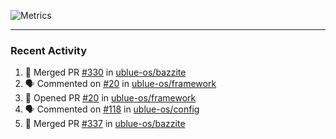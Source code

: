 ![Metrics](https://metrics.lecoq.io/KyleGospo?template=classic&base=header%2C%20activity%2C%20community%2C%20repositories%2C%20metadata&base.indepth=false&base.hireable=false&base.skip=false&config.timezone=America%2FLos_Angeles)

---
### Recent Activity
<!--START_SECTION:activity-->
1. 🎉 Merged PR [#330](https://github.com/ublue-os/bazzite/pull/330) in [ublue-os/bazzite](https://github.com/ublue-os/bazzite)
2. 🗣 Commented on [#20](https://github.com/ublue-os/framework/pull/20#issuecomment-1728517572) in [ublue-os/framework](https://github.com/ublue-os/framework)
3. 💪 Opened PR [#20](https://github.com/ublue-os/framework/pull/20) in [ublue-os/framework](https://github.com/ublue-os/framework)
4. 🗣 Commented on [#118](https://github.com/ublue-os/config/pull/118#issuecomment-1728406978) in [ublue-os/config](https://github.com/ublue-os/config)
5. 🎉 Merged PR [#337](https://github.com/ublue-os/bazzite/pull/337) in [ublue-os/bazzite](https://github.com/ublue-os/bazzite)
<!--END_SECTION:activity-->
